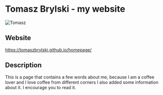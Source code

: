 # Tomasz Brylski - my website

![Tomasz](images/myWebsite.gif)

## Website

https://tomaszbrylski.github.io/homepage/

## Description

This is a page that contains a few words about me, because I am a coffee lover and I love coffee from different corners I also added some information about it. I encourage you to read it.

